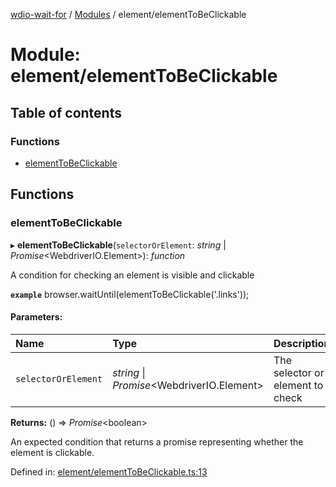 [wdio-wait-for](../README.md) / [Modules](../modules.md) / element/elementToBeClickable

# Module: element/elementToBeClickable

## Table of contents

### Functions

- [elementToBeClickable](element_elementtobeclickable.md#elementtobeclickable)

## Functions

### elementToBeClickable

▸ **elementToBeClickable**(`selectorOrElement`: *string* \| *Promise*<WebdriverIO.Element\>): *function*

A condition for checking an element is visible and clickable

**`example`** 
browser.waitUntil(elementToBeClickable('.links'));

#### Parameters:

| Name | Type | Description |
| :------ | :------ | :------ |
| `selectorOrElement` | *string* \| *Promise*<WebdriverIO.Element\> | The selector or element to check |

**Returns:** () => *Promise*<boolean\>

An expected condition that returns a promise
    representing whether the element is clickable.

Defined in: [element/elementToBeClickable.ts:13](https://github.com/elaichenkov/wdio-wait-for/blob/074de0f/src/element/elementToBeClickable.ts#L13)
